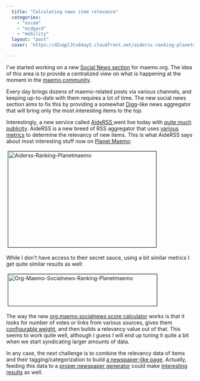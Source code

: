 ```yaml
---
  title: "Calculating news item relevance"
  categories: 
    - "oscom"
    - "midgard"
    - "mobility"
  layout: "post"
  cover: 'https://d2vqpl3tx84ay5.cloudfront.net/aiderss-ranking-planetmaemo.jpg'

---
```

I've started working on a new <a href="https://garage.maemo.org/tracker/?func=detail&amp;aid=885&amp;group_id=106&amp;atid=940">Social News section</a> for maemo.org. The idea of this area is to provide a centralized view on what is happening at the moment in the <a href="http://maemo.org/">maemo community</a>. 

Every day brings dozens of maemo-related posts via various channels, and keeping up-to-date with them requires a lot of time. The new social news section aims to fix this by providing a somewhat <a href="http://digg.com/">Digg</a>-like news aggregator that will bring only the most interesting items to the top.

Interestingly, a new service called <a href="http://www.aiderss.com/">AideRSS </a>went live today with <a href="http://slashdot.org/article.pl?sid=07/07/24/2241222">quite much publicity</a>. AideRSS is a new breed of RSS aggregator that uses <a href="http://www.aiderss.com/blog/faq#postrank">various metrics</a> to determine the relevancy of new items. This is what AideRSS says about most interesting stuff now on <a href="http://planet.maemo.org/">Planet Maemo</a>:

<img src="https://d2vqpl3tx84ay5.cloudfront.net/aiderss-ranking-planetmaemo.jpg" height="257" width="398" border="1" hspace="4" vspace="4" alt="Aiderss-Ranking-Planetmaemo" />

While I don't have access to their secret sauce, using a bit similar metrics I get quite similar results as well:

<img src="https://d2vqpl3tx84ay5.cloudfront.net/org-maemo-socialnews-ranking-planetmaemo.jpg" height="85" width="400" border="1" hspace="4" vspace="4" alt="Org-Maemo-Socialnews-Ranking-Planetmaemo" />

The way the new <a href="http://trac.midgard-project.org/browser/trunk/midcom/org.maemo.socialnews/calculator.php?rev=11348">org.maemo.socialnews score calculator</a> works is that it looks for number of votes or links from various sources, gives them <a href="http://trac.midgard-project.org/browser/trunk/midcom/org.maemo.socialnews/config/config.inc?rev=11348">configurable weight</a>, and then builds a relevancy value out of that. This seems to work quite well, although I guess I will end up tuning it quite a bit when we start syndicating larger amounts of data.

In any case, the next challenge is to combine the relevancy data of items and their tagging/categorization to build <a href="http://www.iht.com/">a newspaper-like page</a>. Actually, feeding this data to a <a href="http://www.feedjournal.com/">proper newspaper generator</a> could make <a href="http://www.oinc.net/B5/Enc/display.php?ut">interesting results</a> as well.
